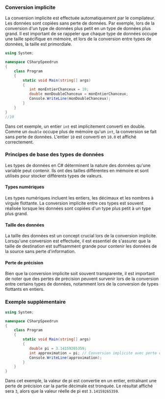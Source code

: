 ### Conversion implicite
La conversion implicite est effectuée automatiquement par le compilateur. Les données sont copiées sans perte de données. Par exemple, lors de la conversion d'un type de données plus petit en un type de données plus grand. Il est important de se rappeler que chaque type de données occupe une taille spécifique en mémoire, et lors de la conversion entre types de données, la taille est primordiale.

```csharp
using System;

namespace CSharpSpeedrun
{
    class Program
    {
        static void Main(string[] args)
        {
           int monEntierChanceux = 10;
           double monDoubleChanceux = monEntierChanceux; 
           Console.WriteLine(monDoubleChanceux);
        }
    }
}
//10
```

Dans cet exemple, un entier `int` est implicitement converti en double. Comme un `double` occupe plus de mémoire qu'un `int`, la conversion se fait sans perte de données. L'entier `10` est converti en `10.0` et affiché correctement.

### Principes de base des types de données
Les types de données en C# déterminent la nature des données qu'une variable peut contenir. Ils ont des tailles différentes en mémoire et sont utilisés pour stocker différents types de valeurs.

#### Types numériques
Les types numériques incluent les entiers, les décimaux et les nombres à virgule flottante. La conversion implicite entre ces types est souvent réalisée lorsque les données sont copiées d'un type plus petit à un type plus grand.

#### Taille des données
La taille des données est un concept crucial lors de la conversion implicite. Lorsqu'une conversion est effectuée, il est essentiel de s'assurer que la taille de destination est suffisamment grande pour contenir les données de la source sans perte d'information.

#### Perte de précision
Bien que la conversion implicite soit souvent transparente, il est important de noter que des pertes de précision peuvent survenir lors de la conversion entre certains types de données, notamment lors de la conversion de types flottants en entiers.

### Exemple supplémentaire
```csharp
using System;

namespace CSharpSpeedrun
{
    class Program
    {
        static void Main(string[] args)
        {
           double pi = 3.14159265359;
           int approximation = pi; // Conversion implicite avec perte de précision
           Console.WriteLine(approximation);
        }
    }
}
```

Dans cet exemple, la valeur de pi est convertie en un entier, entraînant une perte de précision car la partie décimale est tronquée. Le résultat affiché sera `3`, alors que la valeur réelle de pi est `3.14159265359`.